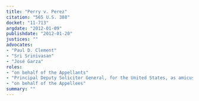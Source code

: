```yaml
---
title: "Perry v. Perez"
citation: "565 U.S. 388"
docket: "11-713"
argdate: "2012-01-09"
publishdate: "2012-01-20"
justices: ""
advocates:
- "Paul D. Clement"
- "Sri Srinivasan"
- "José Garza"
roles:
- "on behalf of the Appellants"
- "Principal Deputy Solicitor General, for the United States, as amicus curiae, supporting affirmance in part and vacatur in part"
- "on behalf of the Appellees"
summary: ""
---
```


